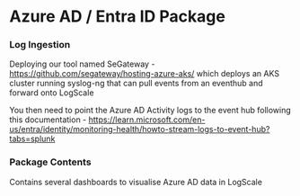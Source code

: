 # Azure AD / Entra ID Package

### Log Ingestion

Deploying our tool named SeGateway - https://github.com/segateway/hosting-azure-aks/ which deploys an AKS cluster running syslog-ng that can pull events from an eventhub and forward onto LogScale

You then need to point the Azure AD Activity logs to the event hub following this documentation - https://learn.microsoft.com/en-us/entra/identity/monitoring-health/howto-stream-logs-to-event-hub?tabs=splunk

### Package Contents

Contains several dashboards to visualise Azure AD data in LogScale